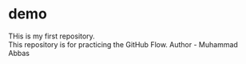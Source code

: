 # demo
THis is my first repository.
<br>
This repository is for practicing the GitHub Flow.
Author - Muhammad Abbas